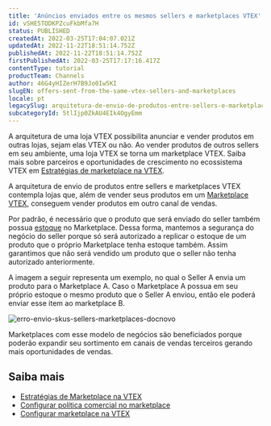 ```yaml
---
title: 'Anúncios enviados entre os mesmos sellers e marketplaces VTEX'
id: vSHE5TODKPZcuFkbMfa7H
status: PUBLISHED
createdAt: 2022-03-25T17:04:07.021Z
updatedAt: 2022-11-22T18:51:14.752Z
publishedAt: 2022-11-22T18:51:14.752Z
firstPublishedAt: 2022-03-25T17:17:16.417Z
contentType: tutorial
productTeam: Channels
author: 46G4yHIZerH7B9Jo0Iw5KI
slugEN: offers-sent-from-the-same-vtex-sellers-and-marketplaces
locale: pt
legacySlug: arquitetura-de-envio-de-produtos-entre-sellers-e-marketplaces-vtex
subcategoryId: 5tlIjp0ZkAU4EIk4OgyEmm
---
```


A arquitetura de uma loja VTEX possibilita anunciar e vender produtos em outras lojas, sejam elas VTEX ou não. Ao vender produtos de outros sellers em seu ambiente, uma loja VTEX se torna um marketplace VTEX. Saiba mais sobre parceiros e oportunidades de crescimento no ecossistema VTEX em [Estratégias de marketplace na VTEX](/pt/tutorial/estrategias-de-marketplace-na-vtex--tutorials_402).

A arquitetura de envio de produtos entre sellers e marketplaces VTEX contempla lojas que, além de vender seus produtos em um [Marketplace VTEX](/pt/tutorial/configurar-marketplace-vtex--7splyp5MqIyt2Iyz5jsNzb), conseguem vender produtos em outro canal de vendas.

Por padrão, é necessário que o produto que será enviado do seller também possua [estoque](/pt/tutorial/estoque--6oIxvsVDTtGpO7y6zwhGpb) no Marketplace. Dessa forma, mantemos a segurança do negócio do seller porque só será autorizado a replicar o estoque de um produto que o próprio Marketplace tenha estoque também. Assim garantimos que não será vendido um produto que o seller não tenha autorizado anteriormente.

A imagem a seguir representa um exemplo, no qual o Seller A envia um produto para o Marketplace A. Caso o Marketplace A possua em seu próprio estoque o mesmo produto que o Seller A enviou, então ele poderá enviar esse item ao marketplace B.

![erro-envio-skus-sellers-marketplaces-docnovo](https://images.ctfassets.net/alneenqid6w5/3T528zwESuAVeiJXJWpFME/bb694301be01d46ac0d33ced3016da01/erro-envio-skus-sellers-marketplaces-docnovo.JPG)

Marketplaces com esse modelo de negócios são beneficiados porque poderão expandir seu sortimento em canais de vendas terceiros gerando mais oportunidades de vendas.

## Saiba mais

- [Estratégias de Marketplace na VTEX](/pt/tutorial/estrategias-de-marketplace-na-vtex--tutorials_402)
- [Configurar política comercial no marketplace](/pt/tutorial/configurando-a-politica-comercial-para-marketplace--tutorials_404)
- [Configurar marketplace na VTEX](/pt/tutorial/configurar-marketplace-vtex--7splyp5MqIyt2Iyz5jsNzb)

